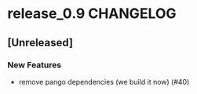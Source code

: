# release_0.9 CHANGELOG


## [Unreleased]

### New Features
- remove pango dependencies (we build it now) (#40)






